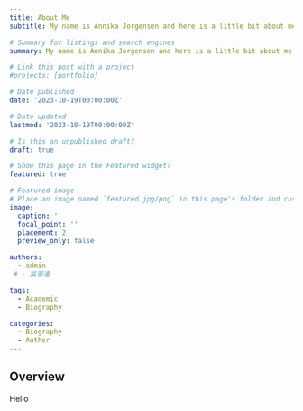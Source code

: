 ```yaml
---
title: About Me
subtitle: My name is Annika Jorgensen and here is a little bit about me

# Summary for listings and search engines
summary: My name is Annika Jorgensen and here is a little bit about me

# Link this post with a project
#projects: [portfolio]

# Date published
date: '2023-10-19T00:00:00Z'

# Date updated
lastmod: '2023-10-19T00:00:00Z'

# Is this an unpublished draft?
draft: true

# Show this page in the Featured widget?
featured: true

# Featured image
# Place an image named `featured.jpg/png` in this page's folder and customize its options here.
image:
  caption: ''
  focal_point: ''
  placement: 2
  preview_only: false

authors:
  - admin
 # - 吳恩達

tags:
  - Academic
  - Biography

categories:
  - Biography
  - Author
---
```


## Overview
Hello 
